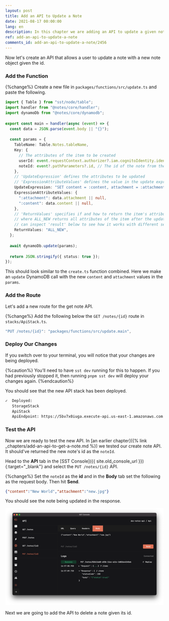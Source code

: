 ```yaml
---
layout: post
title: Add an API to Update a Note
date: 2021-08-17 00:00:00
lang: en
description: In this chapter we are adding an API to update a given note. It'll trigger a Lambda function when we hit the API and update the note in our DynamoDB table.
ref: add-an-api-to-update-a-note
comments_id: add-an-api-to-update-a-note/2456
---
```


Now let's create an API that allows a user to update a note with a new note object given the id.

### Add the Function

{%change%} Create a new file in `packages/functions/src/update.ts` and paste the following.

```typescript
import { Table } from "sst/node/table";
import handler from "@notes/core/handler";
import dynamoDb from "@notes/core/dynamodb";

export const main = handler(async (event) => {
  const data = JSON.parse(event.body || "{}");

  const params = {
    TableName: Table.Notes.tableName,
    Key: {
      // The attributes of the item to be created
      userId: event.requestContext.authorizer?.iam.cognitoIdentity.identityId,
      noteId: event?.pathParameters?.id, // The id of the note from the path
    },
    // 'UpdateExpression' defines the attributes to be updated
    // 'ExpressionAttributeValues' defines the value in the update expression
    UpdateExpression: "SET content = :content, attachment = :attachment",
    ExpressionAttributeValues: {
      ":attachment": data.attachment || null,
      ":content": data.content || null,
    },
    // 'ReturnValues' specifies if and how to return the item's attributes,
    // where ALL_NEW returns all attributes of the item after the update; you
    // can inspect 'result' below to see how it works with different settings
    ReturnValues: "ALL_NEW",
  };

  await dynamoDb.update(params);

  return JSON.stringify({ status: true });
});
```

This should look similar to the `create.ts` function combined. Here we make an `update` DynamoDB call with the new `content` and `attachment` values in the `params`.

### Add the Route

Let's add a new route for the get note API.

{%change%} Add the following below the `GET /notes/{id}` route in `stacks/ApiStack.ts`.

```typescript
"PUT /notes/{id}": "packages/functions/src/update.main",
```

### Deploy Our Changes

If you switch over to your terminal, you will notice that your changes are being deployed.

{%caution%}
You’ll need to have `sst dev` running for this to happen. If you had previously stopped it, then running `pnpm sst dev` will deploy your changes again.
{%endcaution%}

You should see that the new API stack has been deployed.

```bash
✓  Deployed:
   StorageStack
   ApiStack
   ApiEndpoint: https://5bv7x0iuga.execute-api.us-east-1.amazonaws.com
```

### Test the API

Now we are ready to test the new API. In [an earlier chapter]({% link _chapters/add-an-api-to-get-a-note.md %}) we tested our create note API. It should've returned the new note's id as the `noteId`.

Head to the **API** tab in the [SST Console]({{ site.old_console_url }}){:target="_blank"} and select the `PUT /notes/{id}` API.

{%change%} Set the `noteId` as the **id** and in the **Body** tab set the following as the request body. Then hit **Send**.

```json
{"content":"New World","attachment":"new.jpg"}
```

You should see the note being updated in the response.

![SST Console update note API request](/assets/part2/sst-console-update-note-api-request.png)

Next we are going to add the API to delete a note given its id.
